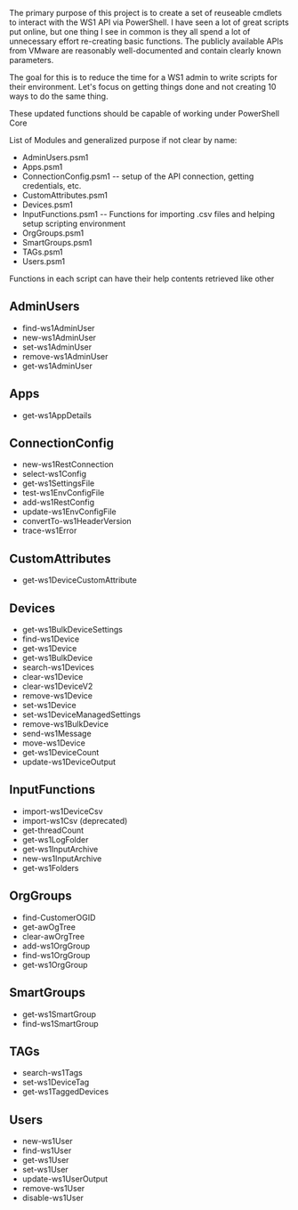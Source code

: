 The primary purpose of this project is to create a set of reuseable cmdlets to interact with the WS1 API via PowerShell. 
I have seen a lot of great scripts put online, but one thing I see in common is they all spend a lot of unnecessary effort re-creating basic functions. 
The publicly available APIs from VMware are reasonably well-documented and contain clearly known parameters.

The goal for this is to reduce the time for a WS1 admin to write scripts for their environment.
Let's focus on getting things done and not creating 10 ways to do the same thing.


These updated functions should be capable of working under PowerShell Core



List of Modules and generalized purpose if not clear by name:

* AdminUsers.psm1
* Apps.psm1
* ConnectionConfig.psm1 -- setup of the API connection, getting credentials, etc.
* CustomAttributes.psm1
* Devices.psm1
* InputFunctions.psm1 -- Functions for importing .csv files and helping setup scripting environment
* OrgGroups.psm1
* SmartGroups.psm1
* TAGs.psm1
* Users.psm1


Functions in each script can have their help contents retrieved like other 


## AdminUsers
* find-ws1AdminUser
* new-ws1AdminUser
* set-ws1AdminUser
* remove-ws1AdminUser
* get-ws1AdminUser

## Apps
* get-ws1AppDetails

## ConnectionConfig
* new-ws1RestConnection
* select-ws1Config
* get-ws1SettingsFile
* test-ws1EnvConfigFile
* add-ws1RestConfig
* update-ws1EnvConfigFile
* convertTo-ws1HeaderVersion
* trace-ws1Error

## CustomAttributes
* get-ws1DeviceCustomAttribute

## Devices
* get-ws1BulkDeviceSettings
* find-ws1Device
* get-ws1Device
* get-ws1BulkDevice
* search-ws1Devices
* clear-ws1Device
* clear-ws1DeviceV2
* remove-ws1Device
* set-ws1Device
* set-ws1DeviceManagedSettings
* remove-ws1BulkDevice
* send-ws1Message
* move-ws1Device
* get-ws1DeviceCount
* update-ws1DeviceOutput

## InputFunctions
* import-ws1DeviceCsv
* import-ws1Csv (deprecated)
* get-threadCount
* get-ws1LogFolder
* get-ws1InputArchive
* new-ws1InputArchive
* get-ws1Folders

## OrgGroups
* find-CustomerOGID
* get-awOgTree
* clear-awOrgTree
* add-ws1OrgGroup
* find-ws1OrgGroup
* get-ws1OrgGroup

## SmartGroups
* get-ws1SmartGroup
* find-ws1SmartGroup

## TAGs
* search-ws1Tags
* set-ws1DeviceTag
* get-ws1TaggedDevices

## Users
* new-ws1User
* find-ws1User
* get-ws1User
* set-ws1User
* update-ws1UserOutput
* remove-ws1User
* disable-ws1User
